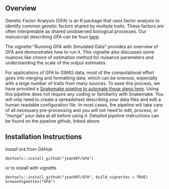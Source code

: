 ## Overview

Genetic Factor Analysis (GFA) is an R package that uses factor analysis to identify common genetic factors shared by multiple traits. These factors are often interpretable as shared unobserved biological processes. Our manuscript describing GFA can be foun [here](url). 

The vignette "Running GFA with Simulated Data" provides an overview of GFA and demonstrates how to run it. This vignette also discusses some nuances like choice of estimation method for nuisance parameters and understanding the scale of the output estimates. 

For applications of GFA to GWAS data, most of the computational effort goes into merging and formatting data, which can be onerous, especially with a large number of traits from many sources. To ease this process, we have provided a [Snakemake pipeline  to automate these steps here](https://github.com/jean997/gfa_pipeline). Using this pipeline does not require any coding or familiarity with Snakemake. You will only need to create a spreadsheet describing your data files and edit a human readable configuration file. In most cases, the pipeline will take care of all necessary pre-processing and you will not need to edit, process, or "munge" your data at all before using it. Detailed pipeline instructions can be found on the pipeline github, linked above. 


## Installation Instructions


Install `GFA` from GitHub

```
devtools::install_github("jean997/GFA")
```


or to install with vignette 

```
devtools::install_github("jean997/GFA", build_vignettes = TRUE)
browseVignettes("GFA")
```


